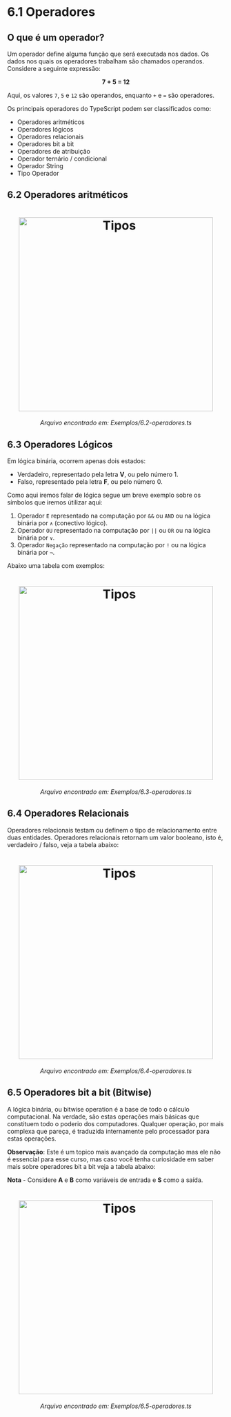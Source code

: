 # 6.1 Operadores

## O que é um operador?

Um operador define alguma função que será executada nos dados. Os dados nos quais os operadores trabalham são chamados operandos. Considere a seguinte expressão:
<p align="center">
<strong>7 + 5 = 12</strong>
</p>

Aqui, os valores `7`, `5` e `12` são operandos, enquanto `+` e `=` são operadores.

Os principais operadores do TypeScript podem ser classificados como:

- Operadores aritméticos
- Operadores lógicos
- Operadores relacionais
- Operadores bit a bit
- Operadores de atribuição
- Operador ternário / condicional
- Operador String
- Tipo Operador

## 6.2 Operadores aritméticos

<h1 align="center">
  <img src="https://i.imgur.com/p3bB7NO.png
" alt="Tipos" width="450">
</h1>

<p align="center">
<i>Arquivo encontrado em: Exemplos/6.2-operadores.ts</i>
</p>

## 6.3 Operadores Lógicos

Em lógica binária, ocorrem apenas dois estados:
- Verdadeiro, representado pela letra **V**, ou pelo número 1.
- Falso, representado pela letra **F**, ou pelo número 0.

Como aqui iremos falar de lógica segue um breve exemplo sobre os símbolos que iremos útilizar aqui:

1. Operador `E` representado na computação por `&&` ou `AND` ou na lógica binária por `∧` (conectivo lógico).
2. Operador `OU` representado na computação por `||` ou `OR` ou na lógica binária por `∨`.
3. Operador `Negação` representado na computação por `!` ou na lógica binária por `¬`.

Abaixo uma tabela com exemplos:
<h1 align="center">
  <img src="
https://i.imgur.com/67Ik6KE.png
" alt="Tipos" width="450">
</h1>
<p align="center">
<i>Arquivo encontrado em: Exemplos/6.3-operadores.ts</i>
</p>

## 6.4 Operadores Relacionais

Operadores relacionais testam ou definem o tipo de relacionamento entre duas entidades. Operadores relacionais retornam um valor booleano, isto é, verdadeiro / falso, veja a tabela abaixo:
<h1 align="center">
  <img src="
https://i.imgur.com/tfZfWkj.png
" alt="Tipos" width="450">
</h1>
<p align="center">
<i>Arquivo encontrado em: Exemplos/6.4-operadores.ts</i>
</p>

## 6.5 Operadores bit a bit (Bitwise)

A lógica binária, ou bitwise operation é a base de todo o cálculo computacional. Na verdade, são estas operações mais básicas que constituem todo o poderio dos computadores. Qualquer operação, por mais complexa que pareça, é traduzida internamente pelo processador para estas operações. 

**Observação**: Este é um topico mais avançado da computação mas ele não é essencial para esse curso, mas caso você tenha curiosidade em saber mais sobre operadores bit a bit veja a tabela abaixo:

**Nota** - Considere **A** e **B** como variáveis de entrada e **S** como a saída.

<h1 align="center">
  <img src="
https://i.imgur.com/EcKKdVl.png
" alt="Tipos" width="450">
</h1>


<p align="center">
<i>Arquivo encontrado em: Exemplos/6.5-operadores.ts</i>
</p>
